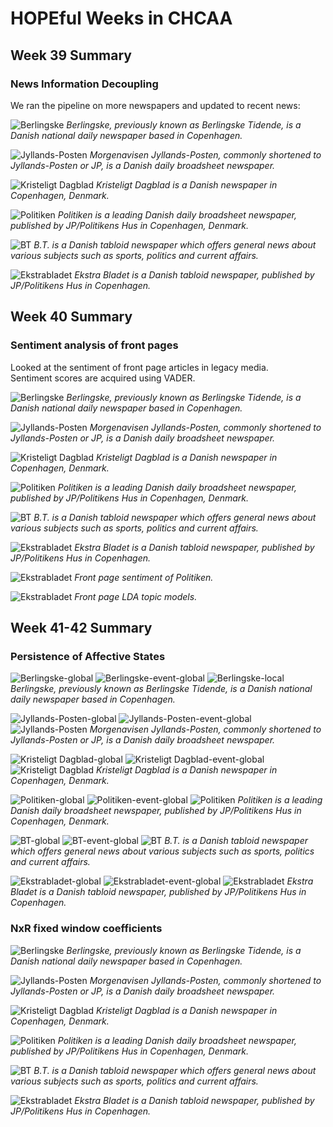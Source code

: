 # HOPEful Weeks in CHCAA #

## Week 39 Summary ##

### News Information Decoupling ###

We ran the pipeline on more newspapers and updated to recent news:

<p>
	<img src="fig/da_berglinske-print-091820-7_adaptline.png" alt="Berlingske">
	<em>Berlingske, previously known as Berlingske Tidende, is a Danish national daily newspaper based in Copenhagen.</em>
</p>

<p>
	<img src="fig/da_jyllands-posten-print-091820-7_adaptline.png" alt="Jyllands-Posten">
	<em>Morgenavisen Jyllands-Posten, commonly shortened to Jyllands-Posten or JP, is a Danish daily broadsheet newspaper.</em>
</p>

<p>
	<img src="fig/da_kristeligt-dagblad-print-091820-7_adaptline.png" alt="Kristeligt Dagblad">
	<em>Kristeligt Dagblad is a Danish newspaper in Copenhagen, Denmark.</em>
</p>

<p>
	<img src="fig/da_politiken-print-091820-7_adaptline.png" alt="Politiken">
	<em>Politiken is a leading Danish daily broadsheet newspaper, published by JP/Politikens Hus in Copenhagen, Denmark.</em>
</p>

<p>
	<img src="fig/da_bt-print-091820-7_adaptline.png" alt="BT">
	<em>B.T. is a Danish tabloid newspaper which offers general news about various subjects such as sports, politics and current affairs.</em>
</p>

<p>
	<img src="fig/da_ekstrabladet-print-091820-7_adaptline.png" alt="Ekstrabladet">
	<em>Ekstra Bladet is a Danish tabloid newspaper, published by JP/Politikens Hus in Copenhagen.</em>
</p>

## Week 40 Summary ##

### Sentiment analysis of front pages ###

Looked at the sentiment of front page articles in legacy media.  
Sentiment scores are acquired using VADER.

<p>
	<img src="fig/berglinske-print_sentiment.png" alt="Berlingske">
	<em>Berlingske, previously known as Berlingske Tidende, is a Danish national daily newspaper based in Copenhagen.</em>
</p>

<p>
	<img src="fig/jyllands-posten-print_sentiment.png" alt="Jyllands-Posten">
	<em>Morgenavisen Jyllands-Posten, commonly shortened to Jyllands-Posten or JP, is a Danish daily broadsheet newspaper.</em>
</p>

<p>
	<img src="fig/kristeligt-dagblad-print_sentiment.png" alt="Kristeligt Dagblad">
	<em>Kristeligt Dagblad is a Danish newspaper in Copenhagen, Denmark.</em>
</p>

<p>
	<img src="fig/politiken-print_sentiment.png" alt="Politiken">
	<em>Politiken is a leading Danish daily broadsheet newspaper, published by JP/Politikens Hus in Copenhagen, Denmark.</em>
</p>

<p>
	<img src="fig/bt-print_sentiment.png" alt="BT">
	<em>B.T. is a Danish tabloid newspaper which offers general news about various subjects such as sports, politics and current affairs.</em>
</p>

<p>
	<img src="fig/ekstrabladet-print_sentiment.png" alt="Ekstrabladet">
	<em>Ekstra Bladet is a Danish tabloid newspaper, published by JP/Politikens Hus in Copenhagen.</em>
</p>


<p>
	<img src="fig/sentimet_bar_adaptline_flip.png" alt="Ekstrabladet">
	<em>Front page sentiment of Politiken.</em>
</p>
<p>
	<img src="fig/Capture LDA.PNG" alt="Ekstrabladet">
	<em>Front page LDA topic models.</em>
</p>

## Week 41-42 Summary ##

### Persistence of Affective States ###

<p>
	<img src="fig/da_berglinske-print_h_global_sentiment.png" alt="Berlingske-global">
	<img src="fig/da_berglinske-print_h_wbase_sentiment.png" alt="Berlingske-event-global">
	<img src="fig/da_berglinske-print_mxw_signal_sentiment.png" alt="Berlingske-local">
	<em>Berlingske, previously known as Berlingske Tidende, is a Danish national daily newspaper based in Copenhagen.</em>
</p>

<p>
	<img src="fig/da_jyllands-posten-print_h_global_sentiment.png" alt="Jyllands-Posten-global">
	<img src="fig/da_jyllands-posten-print_h_wbase_sentiment.png" alt="Jyllands-Posten-event-global">
	<img src="fig/da_jyllands-posten-print_mxw_signal_sentiment.png" alt="Jyllands-Posten">
	<em>Morgenavisen Jyllands-Posten, commonly shortened to Jyllands-Posten or JP, is a Danish daily broadsheet newspaper.</em>
</p>

<p>
	<img src="fig/da_kristeligt-dagblad-print_h_global_sentiment.png" alt="Kristeligt Dagblad-global">
	<img src="fig/da_kristeligt-dagblad-print_h_wbase_sentiment.png" alt="Kristeligt Dagblad-event-global">
	<img src="fig/da_kristeligt-dagblad-print_mxw_signal_sentiment.png" alt="Kristeligt Dagblad">
	<em>Kristeligt Dagblad is a Danish newspaper in Copenhagen, Denmark.</em>
</p>

<p>
	<img src="fig/da_politiken-print_h_global_sentiment.png" alt="Politiken-global">
	<img src="fig/da_politiken-print_h_wbase_sentiment.png" alt="Politiken-event-global">
	<img src="fig/da_politiken-print_mxw_signal_sentiment.png" alt="Politiken">
	<em>Politiken is a leading Danish daily broadsheet newspaper, published by JP/Politikens Hus in Copenhagen, Denmark.</em>
</p>

<p>
	<img src="fig/da_bt-print_h_global_sentiment.png" alt="BT-global">
	<img src="fig/da_bt-print_h_wbase_sentiment.png" alt="BT-event-global">
	<img src="fig/da_bt-print_mxw_signal_sentiment.png" alt="BT">
	<em>B.T. is a Danish tabloid newspaper which offers general news about various subjects such as sports, politics and current affairs.</em>
</p>

<p>
	<img src="fig/da_ekstrabladet-print_h_global_sentiment.png" alt="Ekstrabladet-global">
	<img src="fig/da_ekstrabladet-print_h_wbase_sentiment.png" alt="Ekstrabladet-event-global">
	<img src="fig/ursrda_ekstrabladet-print_mxw_signal_sentiment.png" alt="Ekstrabladet">
	<em>Ekstra Bladet is a Danish tabloid newspaper, published by JP/Politikens Hus in Copenhagen.</em>
</p>

### NxR fixed window coefficients ###

<p>
	<img src="fig/da_berglinske-print-091820-7_wbase.png" alt="Berlingske">
	<em>Berlingske, previously known as Berlingske Tidende, is a Danish national daily newspaper based in Copenhagen.</em>
</p>

<p>
	<img src="fig/da_jyllands-posten-print-091820-7_wbase.png" alt="Jyllands-Posten">
	<em>Morgenavisen Jyllands-Posten, commonly shortened to Jyllands-Posten or JP, is a Danish daily broadsheet newspaper.</em>
</p>

<p>
	<img src="fig/da_kristeligt-dagblad-print-091820-7_wbase.png" alt="Kristeligt Dagblad">
	<em>Kristeligt Dagblad is a Danish newspaper in Copenhagen, Denmark.</em>
</p>

<p>
	<img src="fig/da_politiken-print-091820-7_wbase.png" alt="Politiken">
	<em>Politiken is a leading Danish daily broadsheet newspaper, published by JP/Politikens Hus in Copenhagen, Denmark.</em>
</p>

<p>
	<img src="fig/da_bt-print-091820-7_wbase.png" alt="BT">
	<em>B.T. is a Danish tabloid newspaper which offers general news about various subjects such as sports, politics and current affairs.</em>
</p>

<p>
	<img src="fig/da_ekstrabladet-print-091820-7_wbase.png" alt="Ekstrabladet">
	<em>Ekstra Bladet is a Danish tabloid newspaper, published by JP/Politikens Hus in Copenhagen.</em>
</p>
